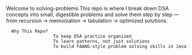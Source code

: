 Welcome to solving-problems 
This repo is where I break down DSA concepts into small, digestible problems and solve them step by step — from recursion → memoization → tabulation → optimized solutions.

      Why This Repo?
                      To keep DSA practice organized
                      To learn patterns, not just solutions
                      To build FAANG-style problem solving skills in Java
